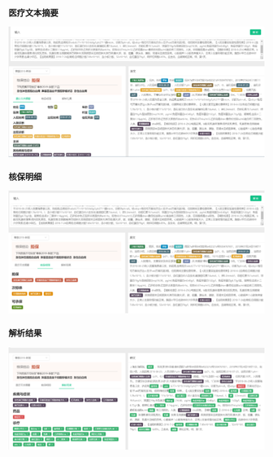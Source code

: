 ### 医疗文本摘要
![医疗文本摘要](./image/病历结构化-健康险版本-文本摘要v1.0.jpg)

### 核保明细
![核保明细](./image/病历结构化-健康险版本-核保明细v1.0.jpg)

### 解析结果
![解析结果](./image/病历结构化-健康险版本-解析结果v1.0.jpg)
